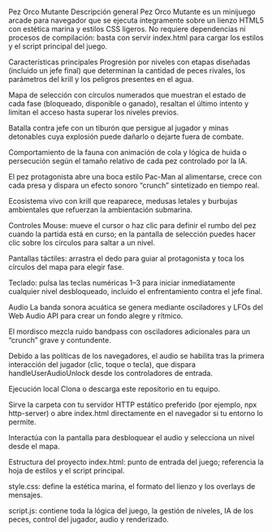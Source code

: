 Pez Orco Mutante
Descripción general
Pez Orco Mutante es un minijuego arcade para navegador que se ejecuta íntegramente sobre un lienzo HTML5 con estética marina y estilos CSS ligeros. No requiere dependencias ni procesos de compilación: basta con servir index.html para cargar los estilos y el script principal del juego.

Características principales
Progresión por niveles con etapas diseñadas (incluido un jefe final) que determinan la cantidad de peces rivales, los parámetros del krill y los peligros presentes en el agua.

Mapa de selección con círculos numerados que muestran el estado de cada fase (bloqueado, disponible o ganado), resaltan el último intento y limitan el acceso hasta superar los niveles previos.

Batalla contra jefe con un tiburón que persigue al jugador y minas detonables cuya explosión puede dañarlo o dejarte fuera de combate.

Comportamiento de la fauna con animación de cola y lógica de huida o persecución según el tamaño relativo de cada pez controlado por la IA.

El pez protagonista abre una boca estilo Pac-Man al alimentarse, crece con cada presa y dispara un efecto sonoro “crunch” sintetizado en tiempo real.

Ecosistema vivo con krill que reaparece, medusas letales y burbujas ambientales que refuerzan la ambientación submarina.

Controles
Mouse: mueve el cursor o haz clic para definir el rumbo del pez cuando la partida está en curso; en la pantalla de selección puedes hacer clic sobre los círculos para saltar a un nivel.

Pantallas táctiles: arrastra el dedo para guiar al protagonista y toca los círculos del mapa para elegir fase.

Teclado: pulsa las teclas numéricas 1–3 para iniciar inmediatamente cualquier nivel desbloqueado, incluido el enfrentamiento contra el jefe final.

Audio
La banda sonora acuática se genera mediante osciladores y LFOs del Web Audio API para crear un fondo alegre y rítmico.

El mordisco mezcla ruido bandpass con osciladores adicionales para un “crunch” grave y contundente.

Debido a las políticas de los navegadores, el audio se habilita tras la primera interacción del jugador (clic, toque o tecla), que dispara handleUserAudioUnlock desde los controladores de entrada.

Ejecución local
Clona o descarga este repositorio en tu equipo.

Sirve la carpeta con tu servidor HTTP estático preferido (por ejemplo, npx http-server) o abre index.html directamente en el navegador si tu entorno lo permite.

Interactúa con la pantalla para desbloquear el audio y selecciona un nivel desde el mapa.

Estructura del proyecto
index.html: punto de entrada del juego; referencia la hoja de estilos y el script principal.

style.css: define la estética marina, el formato del lienzo y los overlays de mensajes.

script.js: contiene toda la lógica del juego, la gestión de niveles, IA de los peces, control del jugador, audio y renderizado.
